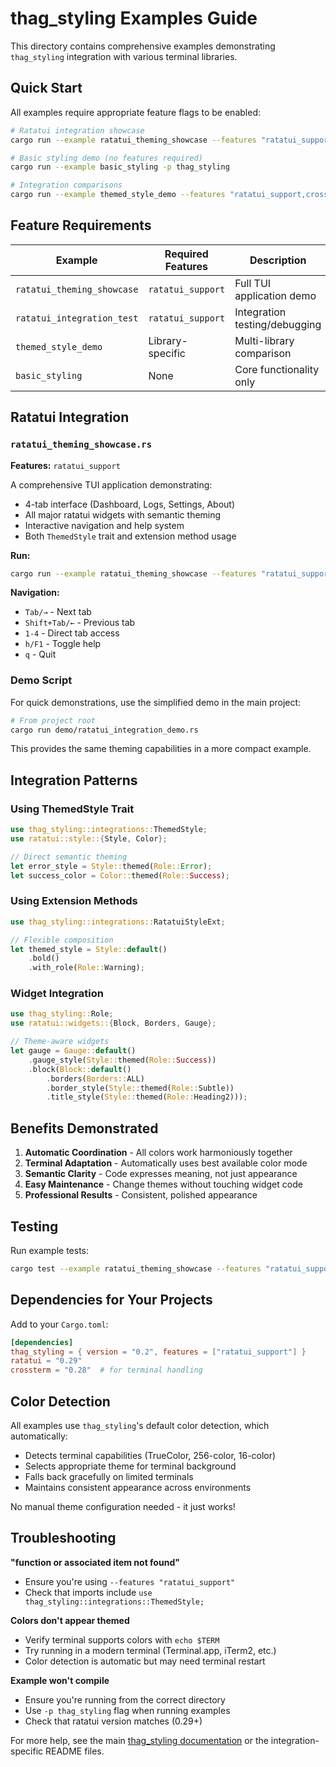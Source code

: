 # thag_styling Examples Guide

This directory contains comprehensive examples demonstrating `thag_styling` integration with various terminal libraries.

## Quick Start

All examples require appropriate feature flags to be enabled:

```bash
# Ratatui integration showcase
cargo run --example ratatui_theming_showcase --features "ratatui_support" -p thag_styling

# Basic styling demo (no features required)
cargo run --example basic_styling -p thag_styling

# Integration comparisons
cargo run --example themed_style_demo --features "ratatui_support,crossterm_support" -p thag_styling
```

## Feature Requirements

| Example | Required Features | Description |
|---------|------------------|-------------|
| `ratatui_theming_showcase` | `ratatui_support` | Full TUI application demo |
| `ratatui_integration_test` | `ratatui_support` | Integration testing/debugging |
| `themed_style_demo` | Library-specific | Multi-library comparison |
| `basic_styling` | None | Core functionality only |

## Ratatui Integration

### `ratatui_theming_showcase.rs`

**Features:** `ratatui_support`

A comprehensive TUI application demonstrating:
- 4-tab interface (Dashboard, Logs, Settings, About)
- All major ratatui widgets with semantic theming
- Interactive navigation and help system
- Both `ThemedStyle` trait and extension method usage

**Run:**
```bash
cargo run --example ratatui_theming_showcase --features "ratatui_support" -p thag_styling
```

**Navigation:**
- `Tab/→` - Next tab
- `Shift+Tab/←` - Previous tab
- `1-4` - Direct tab access
- `h/F1` - Toggle help
- `q` - Quit

### Demo Script

For quick demonstrations, use the simplified demo in the main project:

```bash
# From project root
cargo run demo/ratatui_integration_demo.rs
```

This provides the same theming capabilities in a more compact example.

## Integration Patterns

### Using ThemedStyle Trait

```rust
use thag_styling::integrations::ThemedStyle;
use ratatui::style::{Style, Color};

// Direct semantic theming
let error_style = Style::themed(Role::Error);
let success_color = Color::themed(Role::Success);
```

### Using Extension Methods

```rust
use thag_styling::integrations::RatatuiStyleExt;

// Flexible composition
let themed_style = Style::default()
    .bold()
    .with_role(Role::Warning);
```

### Widget Integration

```rust
use thag_styling::Role;
use ratatui::widgets::{Block, Borders, Gauge};

// Theme-aware widgets
let gauge = Gauge::default()
    .gauge_style(Style::themed(Role::Success))
    .block(Block::default()
        .borders(Borders::ALL)
        .border_style(Style::themed(Role::Subtle))
        .title_style(Style::themed(Role::Heading2)));
```

## Benefits Demonstrated

1. **Automatic Coordination** - All colors work harmoniously together
2. **Terminal Adaptation** - Automatically uses best available color mode
3. **Semantic Clarity** - Code expresses meaning, not just appearance
4. **Easy Maintenance** - Change themes without touching widget code
5. **Professional Results** - Consistent, polished appearance

## Testing

Run example tests:
```bash
cargo test --example ratatui_theming_showcase --features "ratatui_support" -p thag_styling
```

## Dependencies for Your Projects

Add to your `Cargo.toml`:

```toml
[dependencies]
thag_styling = { version = "0.2", features = ["ratatui_support"] }
ratatui = "0.29"
crossterm = "0.28"  # for terminal handling
```

## Color Detection

All examples use `thag_styling`'s default color detection, which automatically:
- Detects terminal capabilities (TrueColor, 256-color, 16-color)
- Selects appropriate theme for terminal background
- Falls back gracefully on limited terminals
- Maintains consistent appearance across environments

No manual theme configuration needed - it just works!

## Troubleshooting

**"function or associated item not found"**
- Ensure you're using `--features "ratatui_support"`
- Check that imports include `use thag_styling::integrations::ThemedStyle;`

**Colors don't appear themed**
- Verify terminal supports colors with `echo $TERM`
- Try running in a modern terminal (Terminal.app, iTerm2, etc.)
- Color detection is automatic but may need terminal restart

**Example won't compile**
- Ensure you're running from the correct directory
- Use `-p thag_styling` flag when running examples
- Check that ratatui version matches (0.29+)

For more help, see the main [thag_styling documentation](../README.md) or the integration-specific README files.